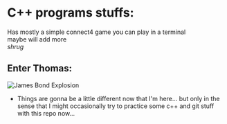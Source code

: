 # C++ programs stuffs: #

Has mostly a simple connect4 game you can play in a terminal  
maybe will add more  
*shrug*    


## __Enter Thomas:__ ##

![James Bond Explosion](http://giphygifs.s3.amazonaws.com/media/9k5hl7q5OH5jG/giphy.gif)

- Things are gonna be a little different now that I'm here... but only in the sense that I might occasionally try to practice some c++ and git stuff with this repo now...


[spooky]: https://www.merriam-webster.com/assets/mw/images/video/vid-global-footer-recirc/video-ghost-words-1154@1x.jpg
